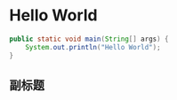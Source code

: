 # Hello World

```java
public static void main(String[] args) {
	System.out.println("Hello World");
}
```

## 副标题